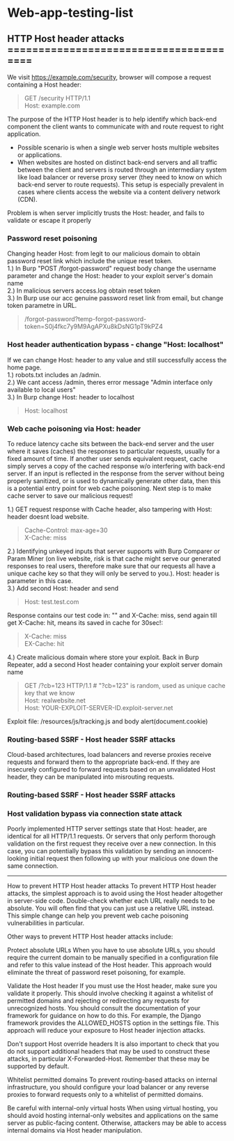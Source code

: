 # Web-app-testing-list

## HTTP Host header attacks =======================================  
We visit https://example.com/security, browser will compose a request containing a Host header:
> GET /security HTTP/1.1  
> Host: example.com  

The purpose of the HTTP Host header is to help identify which back-end component the client wants to communicate with and route request to right application.  
* Possible scenario is when a single web server hosts multiple websites or applications.
* When websites are hosted on distinct back-end servers and all traffic between the client and servers is routed through an intermediary system like load balancer or  reverse proxy server (they need to know on which back-end server to route requests). This setup is especially prevalent in cases where clients access the website via a content delivery network (CDN).

Problem is when server implicitly trusts the Host: header, and fails to validate or escape it properly  

### Password reset poisoning
Changing header Host: from legit to our malicious domain to obtain password reset link which include the unique reset token.   
1.) In Burp "POST /forgot-password" request body change the username parameter and change the Host: header to your exploit server's domain name  
2.) In malicious servers access.log obtain reset token  
3.) In Burp use our acc genuine password reset link from email, but change token parametre in URL.  
>/forgot-password?temp-forgot-password-token=S0j4fkc7y9M9AgAPXu8kDsNG1pT9kPZ4    

### Host header authentication bypass - change "Host: localhost"
If we can change Host: header to any value and still successfully access the home page.  
1.) robots.txt includes an /admin.  
2.) We cant access /admin, theres error message "Admin interface only available to local users"  
3.) In Burp change Host: header to localhost  
> Host: localhost  

### Web cache poisoning via Host: header
To reduce latency cache sits between the back-end server and the user where it saves (caches) the responses to particular requests, usually for a fixed amount of time. If another user sends equivalent request, cache simply serves a copy of the cached response w/o interfering with back-end server.
If an input is reflected in the response from the server without being properly sanitized, or is used to dynamically generate other data, then this is a potential entry point for web cache poisoning. Next step is to make cache server to save our malicious request! 

1.) GET request response with Cache header, also tampering with Host: header doesnt load website.
> Cache-Control: max-age=30  
> X-Cache: miss  

2.) Identifying unkeyed inputs that server supports with Burp Comparer or Param Miner (on live website, risk is that cache might serve our generated responses to real users, therefore make sure that our requests all have a unique cache key so that they will only be served to you.). Host: header is parameter in this case.  
3.) Add second Host: header and send 
>Host: test.test.com   

Response contains our test code in: "<script type="text/javascript" src="//test.test2.com/resources/js/tracking.js"></script>" and X-Cache: miss, send again till get X-Cache: hit, means its saved in cache for 30sec!:
> X-Cache: miss  
> EX-Cache: hit  

4.) Create malicious domain where store your exploit.
Back in Burp Repeater, add a second Host header containing your exploit server domain name

> GET /?cb=123 HTTP/1.1  # "?cb=123" is random, used as unique cache key that we know  
> Host: realwebsite.net  
> Host: YOUR-EXPLOIT-SERVER-ID.exploit-server.net  

Exploit file: /resources/js/tracking.js and body alert(document.cookie)

### Routing-based SSRF - Host header SSRF attacks

Cloud-based architectures, load balancers and reverse proxies receive requests and forward them to the appropriate back-end. If they are insecurely configured to forward requests based on an unvalidated Host header, they can be manipulated into misrouting requests.

### Routing-based SSRF - Host header SSRF attacks

### Host validation bypass via connection state attack
Poorly implemented HTTP server settings state that Host: header, are identical for all HTTP/1.1 requests. Or servers that only perform thorough validation on the first request they receive over a new connection. In this case, you can potentially bypass this validation by sending an innocent-looking initial request then following up with your malicious one down the same connection.






----------------------
How to prevent HTTP Host header attacks
To prevent HTTP Host header attacks, the simplest approach is to avoid using the Host header altogether in server-side code. Double-check whether each URL really needs to be absolute. You will often find that you can just use a relative URL instead. This simple change can help you prevent web cache poisoning vulnerabilities in particular.

Other ways to prevent HTTP Host header attacks include:

Protect absolute URLs
When you have to use absolute URLs, you should require the current domain to be manually specified in a configuration file and refer to this value instead of the Host header. This approach would eliminate the threat of password reset poisoning, for example.

Validate the Host header
If you must use the Host header, make sure you validate it properly. This should involve checking it against a whitelist of permitted domains and rejecting or redirecting any requests for unrecognized hosts. You should consult the documentation of your framework for guidance on how to do this. For example, the Django framework provides the ALLOWED_HOSTS option in the settings file. This approach will reduce your exposure to Host header injection attacks.

Don't support Host override headers
It is also important to check that you do not support additional headers that may be used to construct these attacks, in particular X-Forwarded-Host. Remember that these may be supported by default.

Whitelist permitted domains
To prevent routing-based attacks on internal infrastructure, you should configure your load balancer or any reverse proxies to forward requests only to a whitelist of permitted domains.

Be careful with internal-only virtual hosts
When using virtual hosting, you should avoid hosting internal-only websites and applications on the same server as public-facing content. Otherwise, attackers may be able to access internal domains via Host header manipulation.




















































